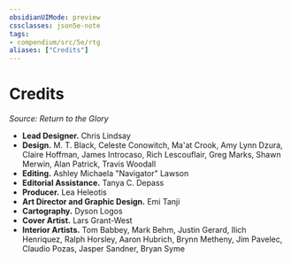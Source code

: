 ```yaml
---
obsidianUIMode: preview
cssclasses: json5e-note
tags:
- compendium/src/5e/rtg
aliases: ["Credits"]
---
```

# Credits
*Source: Return to the Glory* 

- **Lead Designer.** Chris Lindsay  
- **Design.** M. T. Black, Celeste Conowitch, Ma'at Crook, Amy Lynn Dzura, Claire Hoffman, James Introcaso, Rich Lescouflair, Greg Marks, Shawn Merwin, Alan Patrick, Travis Woodall  
- **Editing.** Ashley Michaela "Navigator" Lawson  
- **Editorial Assistance.** Tanya C. Depass  
- **Producer.** Lea Heleotis  
- **Art Director and Graphic Design.** Emi Tanji  
- **Cartography.** Dyson Logos  
- **Cover Artist.** Lars Grant-West  
- **Interior Artists.** Tom Babbey, Mark Behm, Justin Gerard, Ilich Henriquez, Ralph Horsley, Aaron Hubrich, Brynn Metheny, Jim Pavelec, Claudio Pozas, Jasper Sandner, Bryan Syme